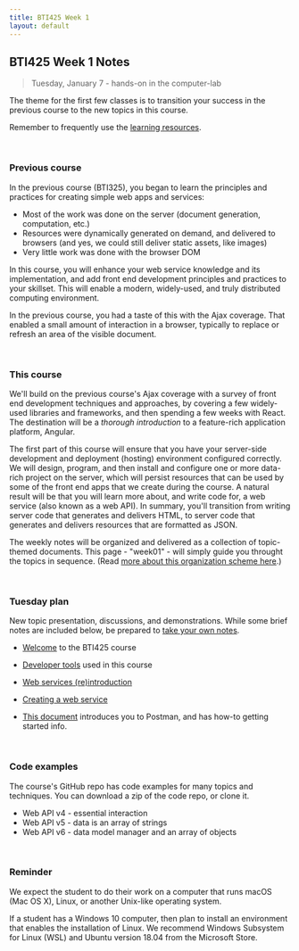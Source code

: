 ```yaml
---
title: BTI425 Week 1
layout: default
---
```


## BTI425 Week 1 Notes

> Tuesday, January 7 - hands-on in the computer-lab

The theme for the first few classes is to transition your success in the previous course to the new topics in this course.

Remember to frequently use the [learning resources](/resources).

<br>

### Previous course

In the previous course (BTI325), you began to learn the principles and practices for creating simple web apps and services:
* Most of the work was done on the server (document generation, computation, etc.)
* Resources were dynamically generated on demand, and delivered to browsers (and yes, we could still deliver static assets, like images)
* Very little work was done with the browser DOM

In this course, you will enhance your web service knowledge and its implementation, and add front end development principles and practices to your skillset. This will enable a modern, widely-used, and truly distributed computing environment. 

In the previous course, you had a taste of this with the Ajax coverage. That enabled a small amount of interaction in a browser, typically to replace or refresh an area of the visible document. 

<br>

### This course

We'll build on the previous course's Ajax coverage with a survey of front end development techniques and approaches, by covering a few widely-used libraries and frameworks, and then spending a few weeks with React. The destination will be a *thorough introduction* to a feature-rich application platform, Angular. 

The first part of this course will ensure that you have your server-side development and deployment (hosting) environment configured correctly. We will design, program, and then install and configure one or more data-rich project on the server, which will persist resources that can be used by some of the front end apps that we create during the course. A natural result will be that you will learn more about, and write code for, a web service (also known as a web API). In summary, you'll transition from writing server code that generates and delivers HTML, to server code that generates and delivers resources that are formatted as JSON. 

The weekly notes will be organized and delivered as a collection of topic-themed documents. This page - "week01" - will simply guide you throught the topics in sequence. (Read [more about this organization scheme here](/notes/about).)

<br>

### Tuesday plan

New topic presentation, discussions, and demonstrations. While some brief notes are included below, be prepared to [take your own notes](/standards#taking-notes-in-class-and-before-class-as-you-prepare). 

* [Welcome](/notes/welcome) to the BTI425 course

* [Developer tools](dev-tools) used in this course

* [Web services (re)introduction](/notes/intro-web-services)

* [Creating a web service](/notes/web-api-v1)

* [This document](/notes/postman-intro) introduces you to Postman, and has how-to getting started info.

<br>

### Code examples

The course's GitHub repo has code examples for many topics and techniques. You can download a zip of the code repo, or clone it. 
* Web API v4 - essential interaction
* Web API v5 - data is an array of strings
* Web API v6 - data model manager and an array of objects 

<br>

### Reminder

We expect the student to do their work on a computer that runs macOS (Mac OS X), Linux, or another Unix-like operating system. 

If a student has a Windows 10 computer, then plan to install an environment that enables the installation of Linux. We recommend Windows Subsystem for Linux (WSL) and Ubuntu version 18.04 from the Microsoft Store. 

<br>
